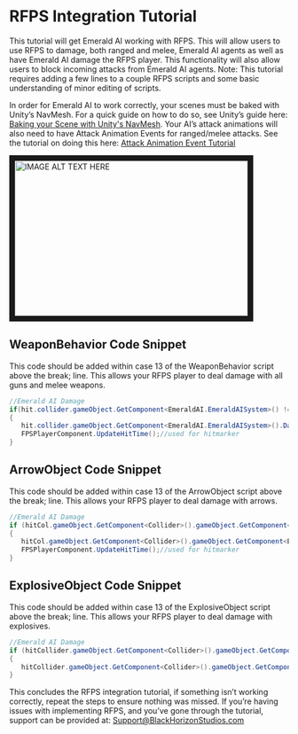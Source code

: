 # RFPS Integration Tutorial
This tutorial will get Emerald AI working with RFPS. This will allow users to use RFPS to damage, both ranged and melee, Emerald AI agents as well as have Emerald AI damage the RFPS player. This functionality will also allow users to block incoming attacks from Emerald AI agents. Note: This tutorial requires adding a few lines to a couple RFPS scripts and some basic understanding of minor editing of scripts. 

In order for Emerald AI to work correctly, your scenes must be baked with Unity’s NavMesh. For a quick guide on how to do so, see Unity’s guide here: [Baking your Scene with Unity's NavMesh](https://docs.unity3d.com/Manual/nav-BuildingNavMesh.html). Your AI’s attack animations will also need to have Attack Animation Events for ranged/melee attacks. See the tutorial on doing this here: [Attack Animation Event Tutorial](https://www.youtube.com/watch?v=s_lLt0xUrF8)

<a href="http://www.youtube.com/watch?feature=player_embedded&v=v_IYrqBLkAE
" target="_blank"><img src="http://img.youtube.com/vi/v_IYrqBLkAE/0.jpg" 
alt="IMAGE ALT TEXT HERE" width="420" height="280" border="10" /></a>

## WeaponBehavior Code Snippet
This code should be added within case 13 of the WeaponBehavior script above the break; line. This allows your RFPS player to deal damage with all guns and melee weapons.
```c#
//Emerald AI Damage
if(hit.collider.gameObject.GetComponent<EmeraldAI.EmeraldAISystem>() != null)
{			
   hit.collider.gameObject.GetComponent<EmeraldAI.EmeraldAISystem>().Damage((int)damageAmt, EmeraldAI.EmeraldAISystem.TargetType.Player);
   FPSPlayerComponent.UpdateHitTime();//used for hitmarker
}
```

## ArrowObject Code Snippet
This code should be added within case 13 of the ArrowObject script above the break; line. This allows your RFPS player to deal damage with arrows.
```c#
//Emerald AI Damage
if (hitCol.gameObject.GetComponent<Collider>().gameObject.GetComponent<EmeraldAI.EmeraldAISystem>() != null)
{                  
   hitCol.gameObject.GetComponent<Collider>().gameObject.GetComponent<EmeraldAI.EmeraldAISystem>().Damage((int)(damage + damageAddAmt), EmeraldAI.EmeraldAISystem.TargetType.Player);
   FPSPlayerComponent.UpdateHitTime();//used for hitmarker
}
```

## ExplosiveObject Code Snippet
This code should be added within case 13 of the ExplosiveObject script above the break; line. This allows your RFPS player to deal damage with explosives.
```c#
//Emerald AI Damage
if (hitCollider.gameObject.GetComponent<Collider>().gameObject.GetComponent<EmeraldAI.EmeraldAISystem>() != null)
{                           
   hitCollider.gameObject.GetComponent<Collider>().gameObject.GetComponent<EmeraldAI.EmeraldAISystem>().Damage((int)explosionDamageAmt, EmeraldAI.EmeraldAISystem.TargetType.Player);
}
```


This concludes the RFPS integration tutorial, if something isn’t working correctly, repeat the steps to ensure nothing was missed. If you’re having issues with implementing RFPS, and you’ve gone through the tutorial, support can be provided at: Support@BlackHorizonStudios.com
